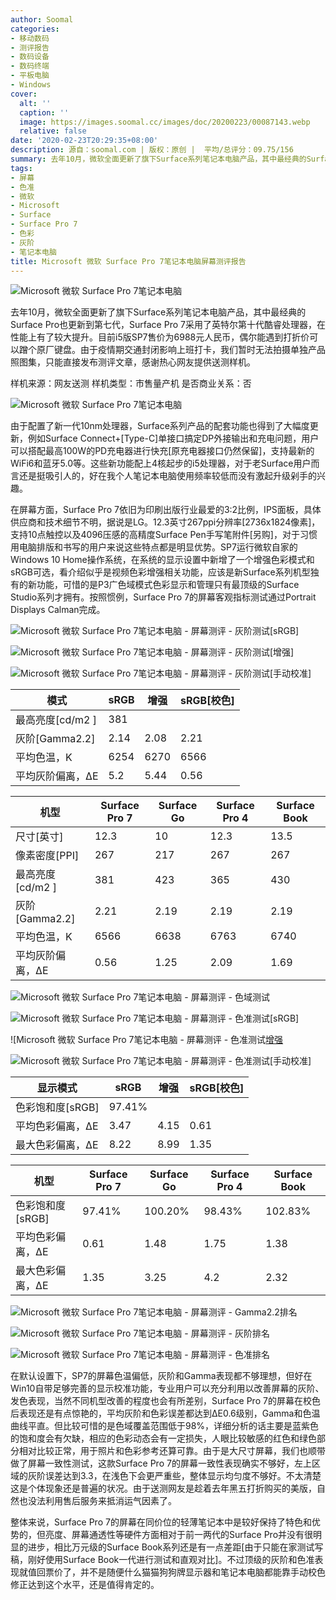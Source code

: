 ```yaml
---
author: Soomal
categories:
- 移动数码
- 测评报告
- 数码设备
- 数码终端
- 平板电脑
- Windows
cover:
  alt: ''
  caption: ''
  image: https://images.soomal.cc/images/doc/20200223/00087143.webp
  relative: false
date: '2020-02-23T20:29:35+08:00'
description: 源自：soomal.com | 版权：原创 |  平均/总评分：09.75/156
summary: 去年10月，微软全面更新了旗下Surface系列笔记本电脑产品，其中最经典的Surface Pro也更新到第七代，Surface Pro 7采用了英特尔第十代酷睿处理器，i5版本四核八线程起步，在性能上有了较大提升。屏幕依旧为3:2的比例，12.3英寸267ppi分辨率，它的色彩和使用表现如何？
tags:
- 屏幕
- 色准
- 微软
- Microsoft
- Surface
- Surface Pro 7
- 色彩
- 灰阶
- 笔记本电脑
title: Microsoft 微软 Surface Pro 7笔记本电脑屏幕测评报告
---
```


![Microsoft 微软 Surface Pro 7笔记本电脑](https://images.soomal.cc/images/doc/20200223/00087131.webp)



去年10月，微软全面更新了旗下Surface系列笔记本电脑产品，其中最经典的Surface Pro也更新到第七代，Surface Pro 7采用了英特尔第十代酷睿处理器，在性能上有了较大提升。目前i5版SP7售价为6988元人民币，偶尔能遇到打折价可以蹭个原厂键盘。由于疫情期交通封闭影响上班打卡，我们暂时无法拍摄单独产品照图集，只能直接发布测评文章，感谢热心网友提供送测样机。



样机来源：网友送测
样机类型：市售量产机
是否商业关系：否



![Microsoft 微软 Surface Pro 7笔记本电脑](https://images.soomal.cc/images/doc/20200223/00087132.webp)



由于配置了新一代10nm处理器，Surface系列产品的配套功能也得到了大幅度更新，例如Surface Connect+[Type-C]单接口搞定DP外接输出和充电问题，用户可以搭配最高100W的PD充电器进行快充[原充电器接口仍然保留]，支持最新的WiFi6和蓝牙5.0等。这些新功能配上4核起步的i5处理器，对于老Surface用户而言还是挺吸引人的，好在我个人笔记本电脑使用频率较低而没有激起升级剁手的兴趣。



在屏幕方面，Surface Pro 7依旧为印刷出版行业最爱的3:2比例，IPS面板，具体供应商和技术细节不明，据说是LG。12.3英寸267ppi分辨率[2736x1824像素]，支持10点触控以及4096压感的高精度Surface Pen手写笔附件[另购]，对于习惯用电脑排版和书写的用户来说这些特点都是明显优势。SP7运行微软自家的Windows 10 Home操作系统，在系统的显示设置中新增了一个增强色彩模式和sRGB可选，看介绍似乎是视频色彩增强相关功能，应该是新Surface系列机型独有的新功能，可惜的是P3广色域模式色彩显示和管理只有最顶级的Surface Studio系列才拥有。按照惯例，Surface Pro 7的屏幕客观指标测试通过Portrait Displays Calman完成。



![Microsoft 微软 Surface Pro 7笔记本电脑 - 屏幕测评 - 灰阶测试[sRGB]](https://images.soomal.cc/images/doc/20200223/00087133_01.webp)



![Microsoft 微软 Surface Pro 7笔记本电脑 - 屏幕测评 - 灰阶测试[增强]](https://images.soomal.cc/images/doc/20200223/00087134_01.webp)



![Microsoft 微软 Surface Pro 7笔记本电脑 - 屏幕测评 - 灰阶测试[手动校准]](https://images.soomal.cc/images/doc/20200223/00087135_01.webp)



| 模式 | sRGB | 增强 | sRGB[校色] |
| --- | --- | --- | --- |
| 最高亮度[cd/m2 ] | 381 |
| 灰阶[Gamma2.2] | 2.14 | 2.08 | 2.21 |
| 平均色温，K | 6254 | 6270 | 6566 |
| 平均灰阶偏离，ΔE | 5.2 | 5.44 | 0.56 |



| 机型 | Surface Pro 7 | Surface Go | Surface Pro 4 | Surface Book |
| --- | --- | --- | --- | --- |
| 尺寸[英寸] | 12.3 | 10 | 12.3 | 13.5 |
| 像素密度[PPI] | 267 | 217 | 267 | 267 |
| 最高亮度[cd/m2 ] | 381 | 423 | 365 | 430 |
| 灰阶[Gamma2.2] | 2.21 | 2.19 | 2.19 | 2.19 |
| 平均色温，K | 6566 | 6638 | 6763 | 6740 |
| 平均灰阶偏离，ΔE | 0.56 | 1.25 | 2.09 | 1.69 |



![Microsoft 微软 Surface Pro 7笔记本电脑 - 屏幕测评 - 色域测试](https://images.soomal.cc/images/doc/20200223/00087136_01.webp)



![Microsoft 微软 Surface Pro 7笔记本电脑 - 屏幕测评 - 色准测试[sRGB]](https://images.soomal.cc/images/doc/20200223/00087137_01.webp)



![Microsoft 微软 Surface Pro 7笔记本电脑 - 屏幕测评 - 色准测试[增强](https://images.soomal.cc/images/doc/20200223/00087138_01.webp)



![Microsoft 微软 Surface Pro 7笔记本电脑 - 屏幕测评 - 色准测试[手动校准]](https://images.soomal.cc/images/doc/20200223/00087139_01.webp)



| 显示模式 | sRGB | 增强 | sRGB[校色] |
| --- | --- | --- | --- |
| 色彩饱和度[sRGB] | 97.41% |
| 平均色彩偏离，ΔE | 3.47 | 4.15 | 0.61 |
| 最大色彩偏离，ΔE | 8.22 | 8.99 | 1.35 |



| 机型 | Surface Pro 7 | Surface Go | Surface Pro 4 | Surface Book |
| --- | --- | --- | --- | --- |
| 色彩饱和度[sRGB] | 97.41% | 100.20% | 98.43% | 102.83% |
| 平均色彩偏离，ΔE | 0.61 | 1.48 | 1.75 | 1.38 |
| 最大色彩偏离，ΔE | 1.35 | 3.25 | 4.2 | 2.32 |



![Microsoft 微软 Surface Pro 7笔记本电脑 - 屏幕测评 - Gamma2.2排名](https://images.soomal.cc/images/doc/20200223/00087140_01.webp)



![Microsoft 微软 Surface Pro 7笔记本电脑 - 屏幕测评 - 灰阶排名](https://images.soomal.cc/images/doc/20200223/00087141_01.webp)



![Microsoft 微软 Surface Pro 7笔记本电脑 - 屏幕测评 - 色准排名](https://images.soomal.cc/images/doc/20200223/00087142_01.webp)



在默认设置下，SP7的屏幕色温偏低，灰阶和Gamma表现都不够理想，但好在Win10自带足够完善的显示校准功能，专业用户可以充分利用以改善屏幕的灰阶、发色表现，当然不同机型改善的程度也会有所差别，Surface Pro 7的屏幕在校色后表现还是有点惊艳的，平均灰阶和色彩误差都达到ΔE0.6级别，Gamma和色温曲线平直。但比较可惜的是色域覆盖范围低于98%，详细分析的话主要是蓝紫色的饱和度会有欠缺，相应的色彩动态会有一定损失，人眼比较敏感的红色和绿色部分相对比较正常，用于照片和色彩参考还算可靠。由于是大尺寸屏幕，我们也顺带做了屏幕一致性测试，这款Surface Pro 7的屏幕一致性表现确实不够好，左上区域的灰阶误差达到3.3，在浅色下会更严重些，整体显示均匀度不够好。不太清楚这是个体现象还是普遍的状况。由于送测网友是趁着去年黑五打折购买的美版，自然也没法利用售后服务来抵消运气因素了。



整体来说，Surface Pro 7的屏幕在同价位的轻薄笔记本中是较好保持了特色和优势的，但亮度、屏幕通透性等硬件方面相对于前一两代的Surface Pro并没有很明显的进步，相比万元级的Surface Book系列还是有一点差距[由于只能在家测试写稿，刚好使用Surface Book一代进行测试和直观对比]。不过顶级的灰阶和色准表现就值回票价了，并不是随便什么猫猫狗狗牌显示器和笔记本电脑都能靠手动校色修正达到这个水平，还是值得肯定的。